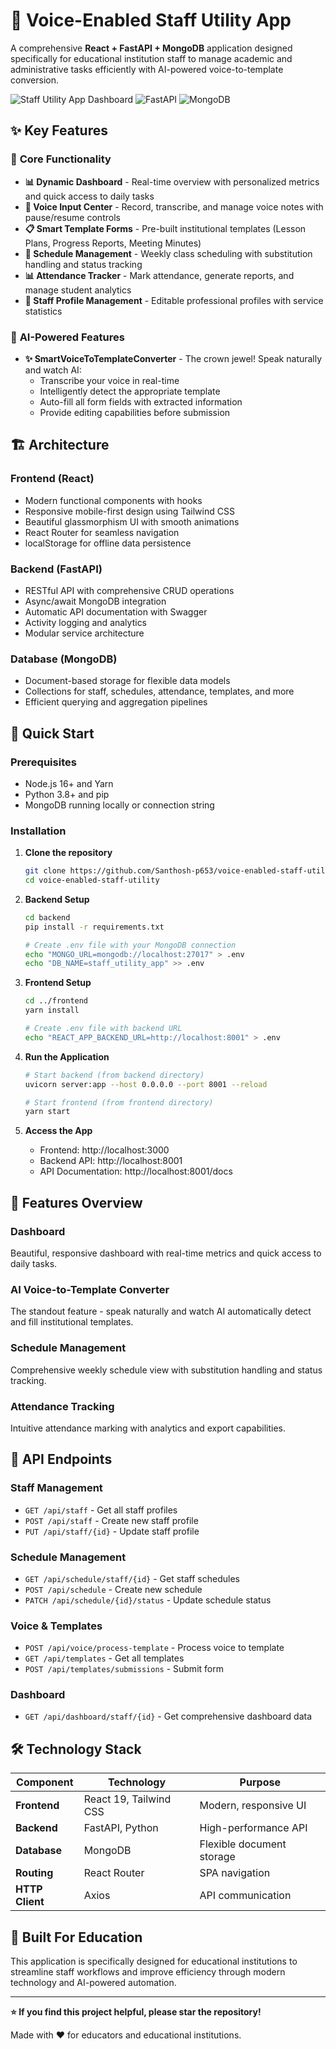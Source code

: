 # 🎤 Voice-Enabled Staff Utility App

A comprehensive **React + FastAPI + MongoDB** application designed specifically for educational institution staff to manage academic and administrative tasks efficiently with AI-powered voice-to-template conversion.

![Staff Utility App Dashboard](https://img.shields.io/badge/React-20232A?style=for-the-badge&logo=react&logoColor=61DAFB) ![FastAPI](https://img.shields.io/badge/FastAPI-005571?style=for-the-badge&logo=fastapi) ![MongoDB](https://img.shields.io/badge/MongoDB-%234ea94b.svg?style=for-the-badge&logo=mongodb&logoColor=white)

## ✨ **Key Features**

### 🎯 **Core Functionality**
- **📊 Dynamic Dashboard** - Real-time overview with personalized metrics and quick access to daily tasks
- **🎤 Voice Input Center** - Record, transcribe, and manage voice notes with pause/resume controls
- **📋 Smart Template Forms** - Pre-built institutional templates (Lesson Plans, Progress Reports, Meeting Minutes)
- **📅 Schedule Management** - Weekly class scheduling with substitution handling and status tracking
- **📊 Attendance Tracker** - Mark attendance, generate reports, and manage student analytics
- **👤 Staff Profile Management** - Editable professional profiles with service statistics

### 🤖 **AI-Powered Features**
- **✨ SmartVoiceToTemplateConverter** - The crown jewel! Speak naturally and watch AI:
  - Transcribe your voice in real-time
  - Intelligently detect the appropriate template
  - Auto-fill all form fields with extracted information
  - Provide editing capabilities before submission

## 🏗️ **Architecture**

### **Frontend (React)**
- Modern functional components with hooks
- Responsive mobile-first design using Tailwind CSS
- Beautiful glassmorphism UI with smooth animations
- React Router for seamless navigation
- localStorage for offline data persistence

### **Backend (FastAPI)**
- RESTful API with comprehensive CRUD operations
- Async/await MongoDB integration
- Automatic API documentation with Swagger
- Activity logging and analytics
- Modular service architecture

### **Database (MongoDB)**
- Document-based storage for flexible data models
- Collections for staff, schedules, attendance, templates, and more
- Efficient querying and aggregation pipelines

## 🚀 **Quick Start**

### **Prerequisites**
- Node.js 16+ and Yarn
- Python 3.8+ and pip
- MongoDB running locally or connection string

### **Installation**

1. **Clone the repository**
   ```bash
   git clone https://github.com/Santhosh-p653/voice-enabled-staff-utility.git
   cd voice-enabled-staff-utility
   ```

2. **Backend Setup**
   ```bash
   cd backend
   pip install -r requirements.txt
   
   # Create .env file with your MongoDB connection
   echo "MONGO_URL=mongodb://localhost:27017" > .env
   echo "DB_NAME=staff_utility_app" >> .env
   ```

3. **Frontend Setup**
   ```bash
   cd ../frontend
   yarn install
   
   # Create .env file with backend URL
   echo "REACT_APP_BACKEND_URL=http://localhost:8001" > .env
   ```

4. **Run the Application**
   ```bash
   # Start backend (from backend directory)
   uvicorn server:app --host 0.0.0.0 --port 8001 --reload
   
   # Start frontend (from frontend directory)
   yarn start
   ```

5. **Access the App**
   - Frontend: http://localhost:3000
   - Backend API: http://localhost:8001
   - API Documentation: http://localhost:8001/docs

## 📱 **Features Overview**

### Dashboard
Beautiful, responsive dashboard with real-time metrics and quick access to daily tasks.

### AI Voice-to-Template Converter
The standout feature - speak naturally and watch AI automatically detect and fill institutional templates.

### Schedule Management
Comprehensive weekly schedule view with substitution handling and status tracking.

### Attendance Tracking
Intuitive attendance marking with analytics and export capabilities.

## 🔧 **API Endpoints**

### **Staff Management**
- `GET /api/staff` - Get all staff profiles
- `POST /api/staff` - Create new staff profile
- `PUT /api/staff/{id}` - Update staff profile

### **Schedule Management**
- `GET /api/schedule/staff/{id}` - Get staff schedules
- `POST /api/schedule` - Create new schedule
- `PATCH /api/schedule/{id}/status` - Update schedule status

### **Voice & Templates**
- `POST /api/voice/process-template` - Process voice to template
- `GET /api/templates` - Get all templates
- `POST /api/templates/submissions` - Submit form

### **Dashboard**
- `GET /api/dashboard/staff/{id}` - Get comprehensive dashboard data

## 🛠️ **Technology Stack**

| Component | Technology | Purpose |
|-----------|------------|---------|
| **Frontend** | React 19, Tailwind CSS | Modern, responsive UI |
| **Backend** | FastAPI, Python | High-performance API |
| **Database** | MongoDB | Flexible document storage |
| **Routing** | React Router | SPA navigation |
| **HTTP Client** | Axios | API communication |

## 🏫 **Built For Education**

This application is specifically designed for educational institutions to streamline staff workflows and improve efficiency through modern technology and AI-powered automation.

---

**⭐ If you find this project helpful, please star the repository!**

Made with ❤️ for educators and educational institutions.
